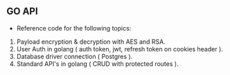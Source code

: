 ## GO API

* Reference code for the following topics:
1. Payload encryption & decryption with AES and RSA.
2. User Auth in golang ( auth token, jwt, refresh token on cookies header ).
3. Database driver connection ( Postgres ).
4. Standard API's in golang ( CRUD with protected routes ).
